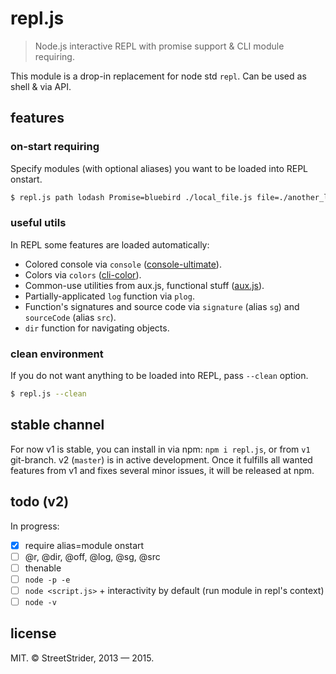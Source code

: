 # repl.js
> Node.js interactive REPL with promise support & CLI module requiring.

This module is a drop-in replacement for node std `repl`. Can be used as shell & via API.

## features
### on-start requiring
Specify modules (with optional aliases) you want to be loaded into REPL onstart.
```sh
$ repl.js path lodash Promise=bluebird ./local_file.js file=./another_local_file.js
```

### useful utils
In REPL some features are loaded automatically:
* Colored console via `console` ([console-ultimate](https://www.npmjs.com/package/console-ultimate)).
* Colors via `colors` ([cli-color](https://www.npmjs.com/package/cli-color)).
* Common-use utilities from aux.js, functional stuff ([aux.js](https://www.npmjs.org/package/aux.js)).
* Partially-applicated `log` function via `plog`.
* Function's signatures and source code via `signature` (alias `sg`) and `sourceCode` (alias `src`).
* `dir` function for navigating objects.

### clean environment
If you do not want anything to be loaded into REPL, pass `--clean` option.
```sh
$ repl.js --clean
```

## stable channel
For now v1 is stable, you can install in via npm: `npm i repl.js`, or from `v1` git-branch.
v2 (`master`) is in active development. Once it fulfills all wanted features from v1 and fixes several minor issues, it will be released at npm.

## todo (v2)
In progress:
* [x] require alias=module onstart
* [ ] @r, @dir, @off, @log, @sg, @src
* [ ] thenable
* [ ] `node -p -e`
* [ ] `node <script.js>` + interactivity by default (run module in repl's context)
* [ ] `node -v`

## license
MIT.
© StreetStrider, 2013 — 2015.

